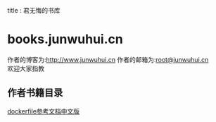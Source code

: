 title : 君无悔的书库
# books.junwuhui.cn
作者的博客为:<http://www.junwuhui.cn>
作者的邮箱为:<root@junwuhui.cn>  
欢迎大家指教
## 作者书籍目录
[dockerfile参考文档中文版](http://books.junwuhui.cn/dockerfile_zh/)
